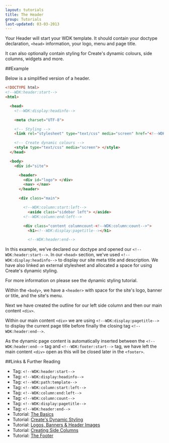 ```yaml
---
layout: tutorials
title: The Header
group: Tutorials
last-updated: 03-03-2013
---
```



Your Header will start your WDK template. It should contain your doctype declaration, `<head>` information, your logo, menu and page title. 

It can also optionally contain styling for Create's dynamic colours, side columns, widgets and more.

##Example

Below is a simplified version of a header.

```html
<!DOCTYPE html>
<!--WDK:header:start-->
<html>

  <head>
    <!--WDK:display:headinfo-->

    <meta charset="UTF-8">

    <!-- Styling -->
    <link rel="stylesheet" type="text/css" media="screen" href="<!--WDK:path:template-->style.css" />

    <!-- Create dynamic colours -->
    <style type="text/css" media="screen"> </style>
  </head>

  <body>
    <div id="site">

      <header>
        <div id="logo"> </div>
        <nav> </nav>
      </header>

      <div class="main">

        <!--WDK:column:start:left-->
          <aside class="sidebar left"> </aside>
        <!--WDK:column:end:left-->

        <div class="content columncount-<!--WDK:column:count-->">
          <h1><!--WDK:display:pagetitle--></h1>

          <!--WDK:header:end-->
```

In this example, we've declared our doctype and opened our `<!--WDK:header:start-->`. In our `<head>` section, we've used `<!--WDK:display:headinfo-->` to display our site meta title and description. We have also linked an external stylesheet and allocated a space for using Create's dynamic styling.

For more information on please see the dynamic styling tutorial.

Within the `<body>`, we have a `<header>` with space for the site's logo, banner or title, and the site's menu.

Next we have created the outline for our left side column and then our main content `<div>`. 

Within our main content `<div>` we are using `<!--WDK:display:pagetitle-->` to display the current page title before finally the closing tag `<!--WDK:header:end-->`.

As the dynamic page content is automatically inserted between the `<!--WDK:header:end-->` tag and `<!--WDK:footer:start-->` tag, we have left the main content `<div>` open as this will be closed later in the `<footer>`.

##Links & Further Reading

- Tag: `<!--WDK:header:start-->`
- Tag: `<!--WDK:display:headinfo-->`
- Tag: `<!--WDK:path:template-->`
- Tag: `<!--WDK:column:start:left-->`
- Tag: `<!--WDK:column:end:left-->`
- Tag: `<!--WDK:column:count-->`
- Tag: `<!--WDK:display:pagetitle-->`
- Tag: `<!--WDK:header:end-->`
- Tutorial: [The Basics](07the-basics.html)
- Tutorial: [Create's Dynamic Styling](05dynamic-styling.html)
- Tutorial: [Logos, Banners & Header Images](/pages/glossary/08header-images/01header-image.html)
- Tutorial: [Creating Side Columns](/pages/glossary/03side-columns/01id.html)
- Tutorial: [The Footer](09the-footer.html)